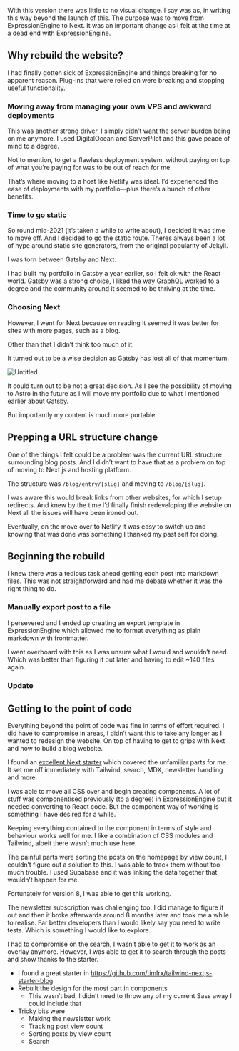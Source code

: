 With this version there was little to no visual change. I say was as, in writing this way beyond the launch of this. The purpose was to move from ExpressionEngine to Next. It was an important change as I felt at the time at a dead end with ExpressionEngine.

## Why rebuild the website?
I had finally gotten sick of ExpressionEngine and things breaking for no apparent reason. Plug-ins that were relied on were breaking and stopping useful functionality. 

### Moving away from managing your own VPS and awkward deployments
This was another strong driver, I simply didn’t want the server burden being on me anymore. I used DigitalOcean and ServerPilot and this gave peace of mind to a degree. 

Not to mention, to get a flawless deployment system, without paying on top of what you’re paying for was to be out of reach for me. 

That’s where moving to a host like Netlify was ideal. I’d experienced the ease of deployments with my portfolio—plus there’s a bunch of other benefits. 

### Time to go static
So round mid-2021 (it’s taken a while to write about), I decided it was time to move off. And I decided to go the static route. Theres always been a lot of hype around static site generators, from the original popularity of Jekyll. 

I was torn between Gatsby and Next.

I had built my portfolio in Gatsby a year earlier, so I felt ok with the React world. Gatsby was a strong choice, I liked the way GraphQL worked to a degree and the community around it seemed to be thriving at the time. 

### Choosing Next
However, I went for Next because on reading it seemed it was better for sites with more pages, such as a blog.

Other than that I didn’t think too much of it. 

It turned out to be a wise decision as Gatsby has lost all of that momentum.

![Untitled](https://prod-files-secure.s3.us-west-2.amazonaws.com/13d4d02a-9cc1-4853-af00-1366f489f4b7/c2ef1e61-5ea6-4bc7-99ab-875d7dc088e5/Untitled.png)

It could turn out to be not a great decision. As I see the possibility of moving to Astro in the future as I will move my portfolio due to what I mentioned earlier about Gatsby.

But importantly my content is much more portable.

## Prepping a URL structure change
One of the things I felt could be a problem was the current URL structure surrounding blog posts. And I didn’t want to have that as a problem on top of moving to Next.js and hosting platform. 

The structure was `/blog/entry/[slug]` and moving to `/blog/[slug]`.

I was aware this would break links from other websites, for which I setup redirects. And knew by the time I’d finally finish redeveloping the website on Next all the issues will have been ironed out.

Eventually, on the move over to Netlify it was easy to switch up and knowing that was done was something I thanked my past self for doing.

## Beginning the rebuild

I knew there was a tedious task ahead getting each post into markdown files. This was not straightforward and had me debate whether it was the right thing to do.

### Manually export post to a file

I persevered and I ended up creating an export template in ExpressionEngine which allowed me to format everything as plain markdown with frontmatter.

I went overboard with this as I was unsure what I would and wouldn’t need. Which was better than figuring it out later and having to edit ~140 files again. 

### Update

## Getting to the point of code

Everything beyond the point of code was fine in terms of effort required. I did have to compromise in areas, I didn’t want this to take any longer as I wanted to redesign the website. On top of having to get to grips with Next and how to build a blog website. 

I found an [excellent Next starter](https://github.com/timlrx/tailwind-nextjs-starter-blog) which covered the unfamiliar parts for me. It set me off immediately with Tailwind, search, MDX, newsletter handling and more. 

I was able to move all CSS over and begin creating components. A lot of stuff was componentised previously (to a degree) in ExpressionEngine but it needed converting to React code. But the component way of working is something I have desired for a while. 

Keeping everything contained to the component in terms of style and behaviour works well for me. I like a combination of CSS modules and Tailwind, albeit there wasn’t much use here. 

The painful parts were sorting the posts on the homepage by view count, I couldn’t figure out a solution to this. I was able to track them without too much trouble. I used Supabase and it was linking the data together that wouldn’t happen for me. 

Fortunately for version 8, I was able to get this working. 

The newsletter subscription was challenging too. I did manage to figure it out and then it broke afterwards around 8 months later and took me a while to realise. Far better developers than I would likely say you need to write tests. Which is something I would like to explore. 

I had to compromise on the search, I wasn’t able to get it to work as an overlay anymore. However, I was able to get it to search through the posts and show thanks to the starter. 

- I found a great starter in https://github.com/timlrx/tailwind-nextjs-starter-blog
- Rebuilt the design for the most part in components
    - This wasn’t bad, I didn’t need to throw any of my current Sass away I could include that
- Tricky bits were
    - Making the newsletter work
    - Tracking post view count
    - Sorting posts by view count
    - Search